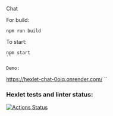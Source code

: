 Chat

For build:

```
npm run build
```

To start:

```
npm start
``

Demo:

```
https://hexlet-chat-0oiq.onrender.com/
``

### Hexlet tests and linter status:
[![Actions Status](https://github.com/Joytforname/frontend-bootcamp-project-12/workflows/hexlet-check/badge.svg)](https://github.com/Joytforname/frontend-bootcamp-project-12/actions)